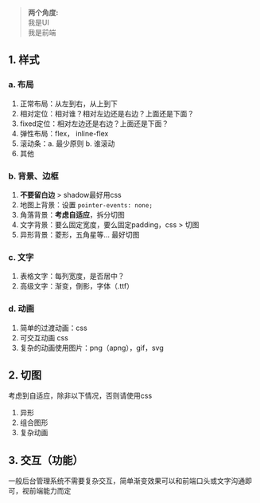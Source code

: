 >**两个角度:**   
我是UI   
我是前端  

## 1. 样式

### a. 布局

1) 正常布局：从左到右，从上到下
2) 相对定位：相对谁？相对左边还是右边？上面还是下面？
3) fixed定位：相对左边还是右边？上面还是下面？
4) 弹性布局：flex， inline-flex
5) 滚动条：a. 最少原则 b. 谁滚动
6) 其他
### b. 背景、边框

1) **不要留白边** > shadow最好用css   
2) 地图上背景：设置 `pointer-events: none;`   
3) 角落背景：**考虑自适应**，拆分切图   
4) 文字背景：要么固定宽度，要么固定padding，css > 切图   
5) 异形背景：菱形，五角星等...  最好切图   

### c. 文字

1) 表格文字：每列宽度，是否居中？   
2) 高级文字：渐变，倒影，字体（.ttf）   

### d. 动画

1) 简单的过渡动画：css   
2) 可交互动画 css
3) 复杂的动画使用图片：png（apng），gif，svg   

## 2. 切图

考虑到自适应，除非以下情况，否则请使用css
1) 异形
2) 组合图形
3) 复杂动画
## 3. 交互（功能） 

一般后台管理系统不需要复杂交互，简单渐变效果可以和前端口头或文字沟通即可，视前端能力而定